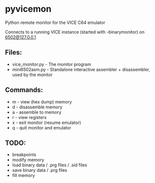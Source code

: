 # pyvicemon
Python remote monitor for the VICE C64 emulator

Connects to a running VICE instance (started with -binarymonitor) on 6502@127.0.0.1

## Files:
* vice_monitor.py - The monitor program
* mini6502asm.py - Standalone interactive assembler + disassembler, used by the monitor
  
## Commands:

* m - view (hex dump) memory
* d - disassemble memory
* a - assemble to memory
* r - view registers
* x - exit monitor (resume emulator)
* q - quit monitor and emulator

## TODO:
* breakpoints
* modify memory
* load binary data / .prg files / .sid files
* save binary data / .prg files
* fill memory

  

